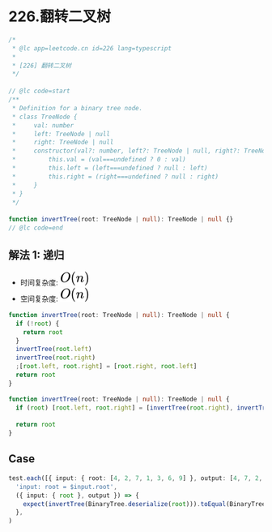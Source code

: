 # 226.翻转二叉树

```ts
/*
 * @lc app=leetcode.cn id=226 lang=typescript
 *
 * [226] 翻转二叉树
 */

// @lc code=start
/**
 * Definition for a binary tree node.
 * class TreeNode {
 *     val: number
 *     left: TreeNode | null
 *     right: TreeNode | null
 *     constructor(val?: number, left?: TreeNode | null, right?: TreeNode | null) {
 *         this.val = (val===undefined ? 0 : val)
 *         this.left = (left===undefined ? null : left)
 *         this.right = (right===undefined ? null : right)
 *     }
 * }
 */

function invertTree(root: TreeNode | null): TreeNode | null {}
// @lc code=end
```

## 解法 1: 递归

- 时间复杂度: <!-- $O(n)$ --> <img style="transform: translateY(0.1em); background: white;" src="./svg/o-n.svg" alt="O(n)">
- 空间复杂度: <!-- $O(n)$ --> <img style="transform: translateY(0.1em); background: white;" src="./svg/o-n.svg" alt="O(n)">

```ts
function invertTree(root: TreeNode | null): TreeNode | null {
  if (!root) {
    return root
  }
  invertTree(root.left)
  invertTree(root.right)
  ;[root.left, root.right] = [root.right, root.left]
  return root
}
```

```ts
function invertTree(root: TreeNode | null): TreeNode | null {
  if (root) [root.left, root.right] = [invertTree(root.right), invertTree(root.left)]

  return root
}
```

## Case

```ts
test.each([{ input: { root: [4, 2, 7, 1, 3, 6, 9] }, output: [4, 7, 2, 9, 6, 3, 1] }])(
  'input: root = $input.root',
  ({ input: { root }, output }) => {
    expect(invertTree(BinaryTree.deserialize(root))).toEqual(BinaryTree.deserialize(output))
  },
)
```
